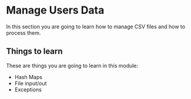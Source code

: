 # Manage Users Data

In this section you are going to learn how to manage CSV files and how to process them.

## Things to learn

These are things you are going to learn in this module:

- Hash Maps
- File input/out
- Exceptions
